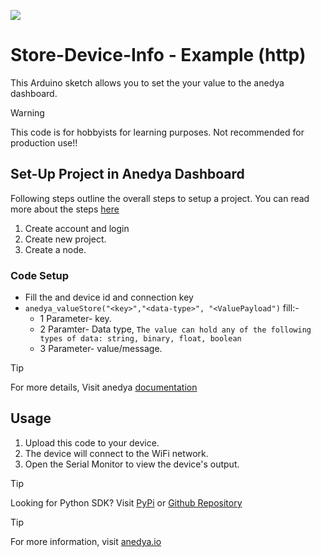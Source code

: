 [<img src="https://img.shields.io/badge/Anedya-Documentation-blue?style=for-the-badge">](https://docs.anedya.io?utm_source=github&utm_medium=link&utm_campaign=github-examples&utm_content=nodeMcu)

# Store-Device-Info - Example (http)


This Arduino sketch allows you to set the your value to the anedya dashboard.

> [!WARNING]
> This code is for hobbyists for learning purposes. Not recommended for production use!!

## Set-Up Project in Anedya Dashboard

Following steps outline the overall steps to setup a project. You can read more about the steps [here](https://docs.anedya.io/getting-started/quickstart/#create-a-new-project)

1. Create account and login
2. Create new project.
4. Create a node.

### Code Setup

- Fill the and device id and connection key
- `anedya_valueStore("<key>","<data-type>", "<ValuePayload")`
fill:-
  - 1 Parameter- key.
  - 2 Paramter- Data type,  `The value can hold any of the following types of data: string, binary, float, boolean`
  - 3 Parameter- value/message.
 > [!TIP]
 > For more details, Visit anedya [documentation](https://docs.anedya.io?utm_source=github&utm_medium=link&utm_campaign=github-examples&utm_content=nodeMcu)


## Usage

1. Upload this code to your device.
2. The device will connect to the WiFi network.
3. Open the Serial Monitor to view the device's output.


> [!TIP]
> Looking for Python SDK? Visit [PyPi](https://pypi.org/project/anedya-dev-sdk/) or [Github Repository](https://github.com/anedyaio/anedya-dev-sdk-pyhton)

>[!TIP]
> For more information, visit [anedya.io](https://anedya.io/?utm_source=github&utm_medium=link&utm_campaign=github-examples&utm_content=nodeMcu)